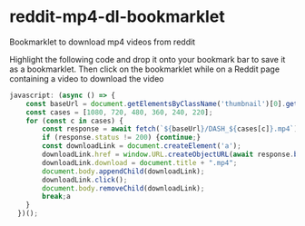 # reddit-mp4-dl-bookmarklet
Bookmarklet to download mp4 videos from reddit

Highlight the following code and drop it onto your bookmark bar to save it as a bookmarklet.
Then click on the bookmarklet while on a Reddit page containing a video to download the video

```js
javascript: (async () => {
    const baseUrl = document.getElementsByClassName('thumbnail')[0].getAttribute('href');
    const cases = [1080, 720, 480, 360, 240, 220];
    for (const c in cases) {
        const response = await fetch(`${baseUrl}/DASH_${cases[c]}.mp4`);
        if (response.status != 200) {continue;}
        const downloadLink = document.createElement('a');
        downloadLink.href = window.URL.createObjectURL(await response.blob());
        downloadLink.download = document.title + ".mp4";
        document.body.appendChild(downloadLink);
        downloadLink.click();
        document.body.removeChild(downloadLink);
        break;a
    }
  })();
```
